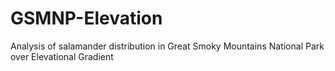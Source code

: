# GSMNP-Elevation
Analysis of salamander distribution in Great Smoky Mountains National Park over Elevational Gradient
